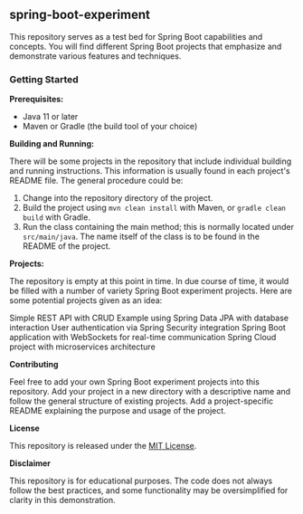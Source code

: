 ## spring-boot-experiment

This repository serves as a test bed for Spring Boot capabilities and concepts. You will find different Spring Boot projects that emphasize and demonstrate various features and techniques.

### Getting Started

**Prerequisites:**

* Java 11 or later
* Maven or Gradle (the build tool of your choice)

**Building and Running:**

There will be some projects in the repository that include individual building and running instructions. This information is usually found in each project's README file. The general procedure could be:

1. Change into the repository directory of the project.
2. Build the project using `mvn clean install` with Maven, or `gradle clean build` with Gradle.
3. Run the class containing the main method; this is normally located under `src/main/java`. The name itself of the class is to be found in the README of the project.

**Projects:**

The repository is empty at this point in time. In due course of time, it would be filled with a number of variety Spring Boot experiment projects. Here are some potential projects given as an idea:

 Simple REST API with CRUD
 Example using Spring Data JPA with database interaction
 User authentication via Spring Security integration
 Spring Boot application with WebSockets for real-time communication
 Spring Cloud project with microservices architecture

**Contributing**

Feel free to add your own Spring Boot experiment projects into this repository. Add your project in a new directory with a descriptive name and follow the general structure of existing projects. Add a project-specific README explaining the purpose and usage of the project. 

**License**

This repository is released under the [MIT License](https://choosealicense.com/licenses/mit/).

**Disclaimer**

This repository is for educational purposes. The code does not always follow the best practices, and some functionality may be oversimplified for clarity in this demonstration.
